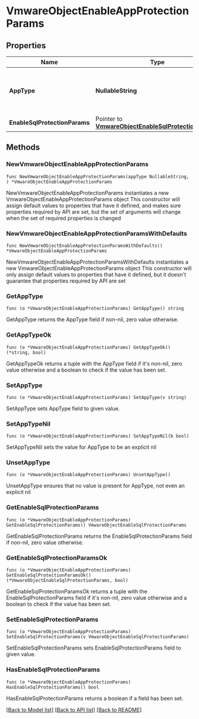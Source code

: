 # VmwareObjectEnableAppProtectionParams

## Properties

Name | Type | Description | Notes
------------ | ------------- | ------------- | -------------
**AppType** | **NullableString** | Specifies the app from which protection must be enabled. | 
**EnableSqlProtectionParams** | Pointer to [**VmwareObjectEnableSqlProtectionParams**](VmwareObjectEnableSqlProtectionParams.md) |  | [optional] 

## Methods

### NewVmwareObjectEnableAppProtectionParams

`func NewVmwareObjectEnableAppProtectionParams(appType NullableString, ) *VmwareObjectEnableAppProtectionParams`

NewVmwareObjectEnableAppProtectionParams instantiates a new VmwareObjectEnableAppProtectionParams object
This constructor will assign default values to properties that have it defined,
and makes sure properties required by API are set, but the set of arguments
will change when the set of required properties is changed

### NewVmwareObjectEnableAppProtectionParamsWithDefaults

`func NewVmwareObjectEnableAppProtectionParamsWithDefaults() *VmwareObjectEnableAppProtectionParams`

NewVmwareObjectEnableAppProtectionParamsWithDefaults instantiates a new VmwareObjectEnableAppProtectionParams object
This constructor will only assign default values to properties that have it defined,
but it doesn't guarantee that properties required by API are set

### GetAppType

`func (o *VmwareObjectEnableAppProtectionParams) GetAppType() string`

GetAppType returns the AppType field if non-nil, zero value otherwise.

### GetAppTypeOk

`func (o *VmwareObjectEnableAppProtectionParams) GetAppTypeOk() (*string, bool)`

GetAppTypeOk returns a tuple with the AppType field if it's non-nil, zero value otherwise
and a boolean to check if the value has been set.

### SetAppType

`func (o *VmwareObjectEnableAppProtectionParams) SetAppType(v string)`

SetAppType sets AppType field to given value.


### SetAppTypeNil

`func (o *VmwareObjectEnableAppProtectionParams) SetAppTypeNil(b bool)`

 SetAppTypeNil sets the value for AppType to be an explicit nil

### UnsetAppType
`func (o *VmwareObjectEnableAppProtectionParams) UnsetAppType()`

UnsetAppType ensures that no value is present for AppType, not even an explicit nil
### GetEnableSqlProtectionParams

`func (o *VmwareObjectEnableAppProtectionParams) GetEnableSqlProtectionParams() VmwareObjectEnableSqlProtectionParams`

GetEnableSqlProtectionParams returns the EnableSqlProtectionParams field if non-nil, zero value otherwise.

### GetEnableSqlProtectionParamsOk

`func (o *VmwareObjectEnableAppProtectionParams) GetEnableSqlProtectionParamsOk() (*VmwareObjectEnableSqlProtectionParams, bool)`

GetEnableSqlProtectionParamsOk returns a tuple with the EnableSqlProtectionParams field if it's non-nil, zero value otherwise
and a boolean to check if the value has been set.

### SetEnableSqlProtectionParams

`func (o *VmwareObjectEnableAppProtectionParams) SetEnableSqlProtectionParams(v VmwareObjectEnableSqlProtectionParams)`

SetEnableSqlProtectionParams sets EnableSqlProtectionParams field to given value.

### HasEnableSqlProtectionParams

`func (o *VmwareObjectEnableAppProtectionParams) HasEnableSqlProtectionParams() bool`

HasEnableSqlProtectionParams returns a boolean if a field has been set.


[[Back to Model list]](../README.md#documentation-for-models) [[Back to API list]](../README.md#documentation-for-api-endpoints) [[Back to README]](../README.md)


